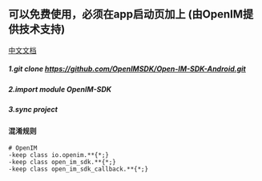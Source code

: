 ## 可以免费使用，必须在app启动页加上 (由OpenIM提供技术支持)

[中文文档](README.zh-cn.md)

##### 1.git clone https://github.com/OpenIMSDK/Open-IM-SDK-Android.git



##### 2.import module OpenIM-SDK


##### 3.sync project


#### 混淆规则
```
# OpenIM
-keep class io.openim.**{*;}
-keep class open_im_sdk.**{*;}
-keep class open_im_sdk_callback.**{*;}
```
